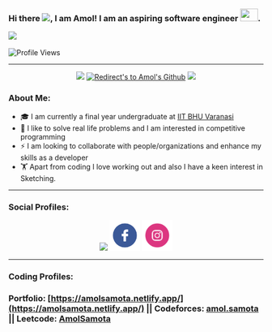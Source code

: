 ### Hi there <img src="https://media.giphy.com/media/hvRJCLFzcasrR4ia7z/giphy.gif" width="25px">, I am Amol!  I am an aspiring software engineer <img src="https://raw.githubusercontent.com/TheDudeThatCode/TheDudeThatCode/master/Assets/Developer.gif" width=35 height=25>.

<img src="https://img.shields.io/github/followers/AmolSamota?style=social"/>

![Profile Views](https://gpvc.arturio.dev/AmolSamota)


---
<p align="centre">
 
 <div align = "center">
  
  <a href="https://github.com/AmolSamota" title="Redirect's to AmolSamota's Github">
  <img width="49%" src="https://github-readme-stats.vercel.app/api?username=AmolSamota&show_icons=true&theme=radical&count_private=true" /></a>

  <a href="https://github.com/AmolSamota">
  <img width="49%" title="Redirect's to Amol's Github" src="https://github-readme-streak-stats.herokuapp.com/?user=AmolSamota&theme=radical" /></a>
  <a href ="https://github.com/AmolSamota" title="Redirect's to AmolSamota's Github">
  <img width="49%" src="https://github-readme-stats.vercel.app/api/top-langs/?username=AmolSamota&hide=Shell,Mustache,C,Dockerfile,Html,Css&theme=radical&layout=compact"/></a>
  
  </div>
 <div align = "center">
  
  </div>

</p>
<!-- <img src='https://github-readme-stats.vercel.app/api?username=AmolSamota&show_icons=true&theme=tokyonight&count_private=true&line_height=40'  align="left" />
<img src='https://github-readme-stats.vercel.app/api/top-langs/?username=AmolSamota&theme=tokyonight&hide_langs_below=4' align="middle" /> -->

### About Me:

- 🎓 I am currently a final year undergraduate at <a href="https://www.iitbhu.ac.in/"> IIT BHU Varanasi </a>
- 👨‍ I like to solve real life problems and I am interested in competitive programming
- ⚡ I am looking to collaborate with people/organizations and enhance my skills as a developer
- 🏋 Apart from coding I love working out and also I have a keen interest in Sketching.

<!-- <p align="center">
  <a href="https://github.com/karthikeysaxena2507">
    <img src="https://github-readme-stats.vercel.app/api?username=karthikeysaxena2507&show_icons=true&hide=issues&theme=radical"/>
  </a>
</p> -->
<!-- ### GitHub Stats:
<p align="center">
  <a href="https://github.com/AmolSamota">
    <img src="https://github-readme-stats.vercel.app/api?username=AmolSamota&show_icons=true&hide=issues&theme=radical"/>
  </a>
</p>


### Top Languages: 
<p align="center">
  <a href="https://github.com/AmolSamota">
    <img src="https://github-readme-stats.vercel.app/api/top-langs/?username=AmolSamota&theme=radical" align="center" />
  </a>
</p> -->

---

### Social Profiles:
<p align="center">
 <a href="https://www.linkedin.com/in/amol-samota-070b38178/"><img src="https://user-images.githubusercontent.com/71401229/134310591-91d429fe-d6b1-4855-b94d-250bcb1f3f76.jpg" width="60"></a>
<a href="https://www.facebook.com/amol.samota"><img src="https://github.com/aritraroy/social-icons/blob/master/facebook-icon.png?raw=true" width="60"></a>
<a href="https://www.instagram.com/amol.samota/"><img src="https://github.com/aritraroy/social-icons/blob/master/instagram-icon.png?raw=true" width="60"></a>
</p>

---
### Coding Profiles:
### Portfolio: [https://amolsamota.netlify.app/](https://amolsamota.netlify.app/) || Codeforces: [amol.samota](https://codeforces.com/profile/amol.samota) || Leetcode: [AmolSamota](https://leetcode.com/AmolSamota/)

